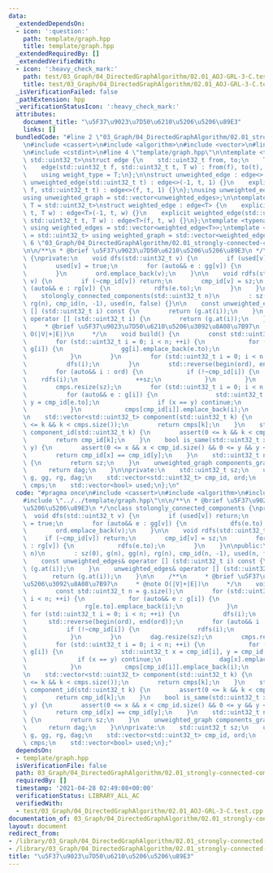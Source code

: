 ```yaml
---
data:
  _extendedDependsOn:
  - icon: ':question:'
    path: template/graph.hpp
    title: template/graph.hpp
  _extendedRequiredBy: []
  _extendedVerifiedWith:
  - icon: ':heavy_check_mark:'
    path: test/03_Graph/04_DirectedGraphAlgorithm/02.01_AOJ-GRL-3-C.test.cpp
    title: test/03_Graph/04_DirectedGraphAlgorithm/02.01_AOJ-GRL-3-C.test.cpp
  _isVerificationFailed: false
  _pathExtension: hpp
  _verificationStatusIcon: ':heavy_check_mark:'
  attributes:
    document_title: "\u5F37\u9023\u7D50\u6210\u5206\u5206\u89E3"
    links: []
  bundledCode: "#line 2 \"03_Graph/04_DirectedGraphAlgorithm/02.01_strongly-connected-components.hpp\"\
    \n#include <cassert>\n#include <algorithm>\n#include <vector>\n#line 2 \"template/graph.hpp\"\
    \n#include <cstdint>\n#line 4 \"template/graph.hpp\"\n\ntemplate <typename T =\
    \ std::uint32_t>\nstruct edge {\n    std::uint32_t from, to;\n    T weight;\n\
    \    edge(std::uint32_t f, std::uint32_t t, T w) : from(f), to(t), weight(w) {}\n\
    \    using weight_type = T;\n};\n\nstruct unweighted_edge : edge<> {\n    explicit\
    \ unweighted_edge(std::uint32_t t) : edge<>(-1, t, 1) {}\n    explicit unweighted_edge(std::uint32_t\
    \ f, std::uint32_t t) : edge<>(f, t, 1) {}\n};\nusing unweighted_edges = std::vector<unweighted_edge>;\n\
    using unweighted_graph = std::vector<unweighted_edges>;\n\ntemplate <typename\
    \ T = std::uint32_t>\nstruct weighted_edge : edge<T> {\n    explicit weighted_edge(std::uint32_t\
    \ t, T w) : edge<T>(-1, t, w) {}\n    explicit weighted_edge(std::uint32_t f,\
    \ std::uint32_t t, T w) : edge<T>(f, t, w) {}\n};\ntemplate <typename T = std::uint32_t>\
    \ using weighted_edges = std::vector<weighted_edge<T>>;\ntemplate <typename T\
    \ = std::uint32_t> using weighted_graph = std::vector<weighted_edges<T>>;\n#line\
    \ 6 \"03_Graph/04_DirectedGraphAlgorithm/02.01_strongly-connected-components.hpp\"\
    \n\n/**\n * @brief \u5F37\u9023\u7D50\u6210\u5206\u5206\u89E3\n */\nclass stolongly_connected_components\
    \ {\nprivate:\n    void dfs(std::uint32_t v) {\n        if (used[v]) return;\n\
    \        used[v] = true;\n        for (auto&& e : gg[v]) {\n            dfs(e.to);\n\
    \        }\n        ord.emplace_back(v);\n    }\n\n    void rdfs(std::uint32_t\
    \ v) {\n        if (~cmp_id[v]) return;\n        cmp_id[v] = sz;\n        for\
    \ (auto&& e : rg[v]) {\n            rdfs(e.to);\n        }\n    }\n\npublic:\n\
    \    stolongly_connected_components(std::uint32_t n)\n        : sz(0), g(n), gg(n),\
    \ rg(n), cmp_id(n, -1), used(n, false) {}\n\n    const unweighted_edges& operator\
    \ [] (std::uint32_t i) const {\n        return (g.at(i));\n    }\n    unweighted_edges&\
    \ operator [] (std::uint32_t i) {\n        return (g.at(i));\n    }\n\n    /**\n\
    \     * @brief \u5F37\u9023\u7D50\u6210\u5206\u3092\u8A08\u7B97\n     * @note\
    \ O(|V|+|E|)\n     */\n    void build() {\n        const std::uint32_t n = g.size();\n\
    \        for (std::uint32_t i = 0; i < n; ++i) {\n            for (auto&& e :\
    \ g[i]) {\n                gg[i].emplace_back(e.to);\n                rg[e.to].emplace_back(i);\n\
    \            }\n        }\n        for (std::uint32_t i = 0; i < n; ++i) {\n \
    \           dfs(i);\n        }\n        std::reverse(begin(ord), end(ord));\n\
    \        for (auto&& i : ord) {\n            if (!~cmp_id[i]) {\n            \
    \    rdfs(i);\n                ++sz;\n            }\n        }\n        dag.resize(sz);\n\
    \        cmps.resize(sz);\n        for (std::uint32_t i = 0; i < n; ++i) {\n \
    \           for (auto&& e : g[i]) {\n                std::uint32_t x = cmp_id[i],\
    \ y = cmp_id[e.to];\n                if (x == y) continue;\n                dag[x].emplace_back(y);\n\
    \            }\n            cmps[cmp_id[i]].emplace_back(i);\n        }\n    }\n\
    \n    std::vector<std::uint32_t> component(std::uint32_t k) {\n        assert(0\
    \ <= k && k < cmps.size());\n        return cmps[k];\n    }\n    std::uint32_t\
    \ component_id(std::uint32_t k) {\n        assert(0 <= k && k < cmp_id.size());\n\
    \        return cmp_id[k];\n    }\n    bool is_same(std::uint32_t x, std::uint32_t\
    \ y) {\n        assert(0 <= x && x < cmp_id.size() && 0 <= y && y < cmp_id.size());\n\
    \        return cmp_id[x] == cmp_id[y];\n    }\n    std::uint32_t number_of_components()\
    \ {\n        return sz;\n    }\n    unweighted_graph components_graph() {\n  \
    \      return dag;\n    }\n\nprivate:\n    std::uint32_t sz;\n    unweighted_graph\
    \ g, gg, rg, dag;\n    std::vector<std::uint32_t> cmp_id, ord;\n    std::vector<std::vector<std::uint32_t>>\
    \ cmps;\n    std::vector<bool> used;\n};\n"
  code: "#pragma once\n#include <cassert>\n#include <algorithm>\n#include <vector>\n\
    #include \"../../template/graph.hpp\"\n\n/**\n * @brief \u5F37\u9023\u7D50\u6210\
    \u5206\u5206\u89E3\n */\nclass stolongly_connected_components {\nprivate:\n  \
    \  void dfs(std::uint32_t v) {\n        if (used[v]) return;\n        used[v]\
    \ = true;\n        for (auto&& e : gg[v]) {\n            dfs(e.to);\n        }\n\
    \        ord.emplace_back(v);\n    }\n\n    void rdfs(std::uint32_t v) {\n   \
    \     if (~cmp_id[v]) return;\n        cmp_id[v] = sz;\n        for (auto&& e\
    \ : rg[v]) {\n            rdfs(e.to);\n        }\n    }\n\npublic:\n    stolongly_connected_components(std::uint32_t\
    \ n)\n        : sz(0), g(n), gg(n), rg(n), cmp_id(n, -1), used(n, false) {}\n\n\
    \    const unweighted_edges& operator [] (std::uint32_t i) const {\n        return\
    \ (g.at(i));\n    }\n    unweighted_edges& operator [] (std::uint32_t i) {\n \
    \       return (g.at(i));\n    }\n\n    /**\n     * @brief \u5F37\u9023\u7D50\u6210\
    \u5206\u3092\u8A08\u7B97\n     * @note O(|V|+|E|)\n     */\n    void build() {\n\
    \        const std::uint32_t n = g.size();\n        for (std::uint32_t i = 0;\
    \ i < n; ++i) {\n            for (auto&& e : g[i]) {\n                gg[i].emplace_back(e.to);\n\
    \                rg[e.to].emplace_back(i);\n            }\n        }\n       \
    \ for (std::uint32_t i = 0; i < n; ++i) {\n            dfs(i);\n        }\n  \
    \      std::reverse(begin(ord), end(ord));\n        for (auto&& i : ord) {\n \
    \           if (!~cmp_id[i]) {\n                rdfs(i);\n                ++sz;\n\
    \            }\n        }\n        dag.resize(sz);\n        cmps.resize(sz);\n\
    \        for (std::uint32_t i = 0; i < n; ++i) {\n            for (auto&& e :\
    \ g[i]) {\n                std::uint32_t x = cmp_id[i], y = cmp_id[e.to];\n  \
    \              if (x == y) continue;\n                dag[x].emplace_back(y);\n\
    \            }\n            cmps[cmp_id[i]].emplace_back(i);\n        }\n    }\n\
    \n    std::vector<std::uint32_t> component(std::uint32_t k) {\n        assert(0\
    \ <= k && k < cmps.size());\n        return cmps[k];\n    }\n    std::uint32_t\
    \ component_id(std::uint32_t k) {\n        assert(0 <= k && k < cmp_id.size());\n\
    \        return cmp_id[k];\n    }\n    bool is_same(std::uint32_t x, std::uint32_t\
    \ y) {\n        assert(0 <= x && x < cmp_id.size() && 0 <= y && y < cmp_id.size());\n\
    \        return cmp_id[x] == cmp_id[y];\n    }\n    std::uint32_t number_of_components()\
    \ {\n        return sz;\n    }\n    unweighted_graph components_graph() {\n  \
    \      return dag;\n    }\n\nprivate:\n    std::uint32_t sz;\n    unweighted_graph\
    \ g, gg, rg, dag;\n    std::vector<std::uint32_t> cmp_id, ord;\n    std::vector<std::vector<std::uint32_t>>\
    \ cmps;\n    std::vector<bool> used;\n};"
  dependsOn:
  - template/graph.hpp
  isVerificationFile: false
  path: 03_Graph/04_DirectedGraphAlgorithm/02.01_strongly-connected-components.hpp
  requiredBy: []
  timestamp: '2021-04-28 02:49:08+00:00'
  verificationStatus: LIBRARY_ALL_AC
  verifiedWith:
  - test/03_Graph/04_DirectedGraphAlgorithm/02.01_AOJ-GRL-3-C.test.cpp
documentation_of: 03_Graph/04_DirectedGraphAlgorithm/02.01_strongly-connected-components.hpp
layout: document
redirect_from:
- /library/03_Graph/04_DirectedGraphAlgorithm/02.01_strongly-connected-components.hpp
- /library/03_Graph/04_DirectedGraphAlgorithm/02.01_strongly-connected-components.hpp.html
title: "\u5F37\u9023\u7D50\u6210\u5206\u5206\u89E3"
---
```

